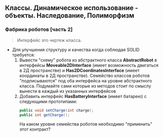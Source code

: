 ## Классы. Динамическое использование - объекты. Наследование, Полиморфизм

### Фабрика роботов [часть 2]

> Интерфейс это чертеж класса.


* Для улучшения структуру и качества когда соблюдая SOLID требуется:
  1. Вывести "схему" робота из абстрактного класса **AbstractRobot** в интерфейсы **Moveable2DInterface** (имеет возможность двигаться в 2Д пространстве) и **Has2DCoordinatesInterface** (имеет координаты в 2Д пространстве). Семейство классов роботов "подписываются" под оба интерфейса на уровне абстрактного класса. Подумайте сами которые из методов стоит по смыслу вынести в каждый из указанных интерфейсов
  2. Добавить интерфейс **HasBatteryInterface** (имеет батарею) с следующими прототипами:
     ```java
     public void setCharge(int charge);
     public int getCharge();
     ``` 
     На каком уровне семейства роботов необходимо "применить" этот контракт?
      